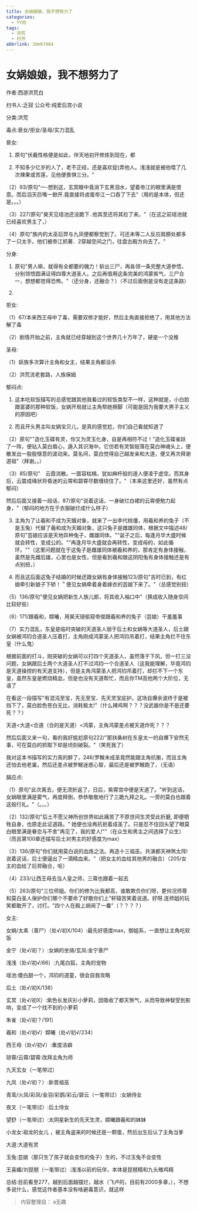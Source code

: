 ```yaml
---
title: 女娲娘娘，我不想努力了
categories:
  - YY向
tags:
  - 洪荒
  - 扫书
abbrlink: 3de67484
---
```

# 女娲娘娘，我不想努力了
作者:西游洪荒白

扫书人:乏寂 公众号:纯爱后宫小说

分类:洪荒

毒点:亵女/拒女/圣母/实力混乱

亵女:

1.  原句"伏羲性格便是如此，伴天地初开修炼到现在，都

2.  不知多少亿岁的人了，老不正经，还是喜欢捉(弄他人。浅浅就是被他喂了几次辣果或苦莲，见他便畏惧三分。"

（2）93/原句"一-想到这，玄冥眼中竟淌下玄黑泪水，望着帝江的眼里满是恨意。而后滔天巨嘴一掀开.竟直接将卤蛋帝江一口吞了下去"（用的是本体，但还是。。。）

（3）227/原句"昊天见瑶池还没跪下..他其至还将其拉了来。"（在这之前瑶池就已经喜欢男主了，）

（4）原句"族内的太巫后羿与九凤便都察觉到了。可还未等二人反应肩膀处都多了一只太手。他们被帝江抓著．2穿越空间之门，往盘古殿方向去了。"

分身:

1.  原句"男人嘛，就得有全都要的魄力！斩出三尸，再各领一条完整大道参悟，分别领悟圆满证得四尊大道圣人。之后再借用这条完美的鸿蒙紫气，三尸合一，想想都觉得恐怖。"（还分身，还融合？）（不过后面倒是没有走这条路）

2.  

拒女:

（1）67/本来西王母中了毒，需要双修才能好，然后主角直接拒绝了，用其他方法解了毒

（2）剧情开始之前，主角就已经穿越到这个世界几十万年了，硬是一个没推

圣母:

（1）妖族多次算计主角和女主，结果主角都没杀

（2）洪荒流老套路，人族保姆

郁闷点:

1.  这本吃软饭描写的总感觉跟其他我看过的软饭类型不一样，这种就是，小白脸跟富婆的那种软饭，女娲开局就让主角帮她擦脚（可能是因为我要大男子主义的原因吧）

2.  而且开头男主叫女娲宝贝儿，是真的感觉尬，你们自己看就知道了

（2）原句""造化玉碟有灵，你又为灵玉化身，自是再相符不过！"造化玉碟雀跃了一阵，便钻入莫白眉心，遁入其识海中。它仿若有灵智般落在莫白神魂头上，便散发出一股股惬意的波动来。莫名间，莫白觉得自己越发亲和大道，便又再次拜谢道祖"（拜谢。。）

（3）85/原句"　云霞消散。一面容枯槁，犹如麻杆般的道人便凌于虚空。而其身后，云震成绳状将昏迷的云霄和碧霄尽数缠绕住了。"（本来这里还好，虽然有点郁闷）

然后后面又接着一段话，87/原句"说着这话，一身破烂白裙的云霄便勉力起身，"（郁闷的地方在于衣服破烂成什么样子）

3.  主角为了让羲和不成为天婚对象，就来了一出李代桃僵，用羲和养的兔子（不是玉兔）代替了羲和成为天婚对象，这只兔子是雌雄同体，根据文中描述48/原句"芸娘应该是天地异种兔子，雌雄同体。""诞子之后，每逢月华大盛时候就会转性，变成公的。""再逢月华大盛就会再转性，变成母的，如此循环。""（这里问题就在于这兔子是雌雄同体被羲和养的，那肯定有身体接触，虽然是先雌后雄，心里也是女性，但是看到羲和跟这阴阳兔有身体接触还是有点别扭，）

4.  而且这后面这兔子结婚的时候还跟女娲有身体接触123/原句"吉时已到，有红娘牵引新娘子下轿！＂便见女娲牵着身着嫁衣的芸娘下来了。"（总感觉别扭）

（5）136/原句"便见女娲把新生人族儿郎，将其收入袖口中"（换成收入随身空间比较好些）

（6）171/跟羲和，嫦曦，用昊天镜偷窥帝俊跟羲和养的兔子（芸娘）干羞羞事

（7）实力混乱，东皇是临时突破的天道圣人弱于后土和女娲等大道圣人，后土跟女娲被鸿钧合道圣人压着打，主角刚成鸿蒙圣人把鸿钧吊着打，结果主角拦不住东皇（什么鬼）

根据前面的打斗，刚突破的女娲可以打四个天道圣人，虽然落于下风，但一打三没问题，女娲跟后土两个大道圣人打不过鸿钧一个合道圣人（这我能理解，毕竟鸿钧是天道操控的有天道支持），但是主角鸿蒙圣人把鸿钧吊着打，却拦不下一个东皇，虽然东皇是燃烧精血，但是也没有天道帮忙，而且你TM高他两个大阶位，无语了

在看这一段描写"有混沌至宝，先无至宝、先天灵宝庇护。这场自爆余波终于是被挡下了，莫白脸色苍白无比，消耗极太!"（什么辣鸡啊？？？没武器你是不是还要死？？）

天道\<大道\<合道（合的是天道）\<鸿蒙，主角鸿蒙差点被天道炸死？？？

然后后面又来一句，看的我好尴尬原句222/"那扶桑树在东皇太一的自爆下安然无事，可在莫白的抓取下却是顷刻破裂。"（笑死我了）

我对这本书描写的实力真的醉了，246/罗睺未成圣竟然能跟主角抗衡，而且主角还怕去他老巢，然后还差点被罗睺迷惑心智，最后还是被罗睺跑了，（无语）

膈应点:

（1）原句"此次离去，便无须折返了，日后，紫霄宫中便是天道了。"听到这话，女娲眼里满是雾气，再度拜倒，恭恭敬敬地行了三跪九拜之礼。一旁的莫白也跟着这般行礼。"（。。。）

（2）132/原句"后土不愿父神所创世界如此痛苦了不原世间生灵受此折磨, 即便牺牲自身，也原走此证道路。" 她便也没再抗拒着成圣了。只是忍不住回头望了眼莫白眼里满是眷恋与不舍"再见了，我的爱人!""（在众生和男主之间选择了众生）（而且第100章还描写后土对男主的好感度为max）

（3）136/原句"你们就用莫白说的血炼之法。再造十三祖巫。共演都天神煞太阵!说着这话，后士便逼出了一滴精血来。"（把女主的血给其他男的融合）（205/女主的血给了后羿融合，呕）

（4）233/让西王母去当人皇之师，三霄也跟着一起去

（5）263/原句"三位师姐。你们的修为比我都高，谁敢欺负你们呀，更何况师尊和莫白圣人保护你们哪个不要命了好敢你们上"轩辕苦笑着说道。好呀.连师姐的玩笑都敢开了，讨打。"四个人在殿上胡闹了一番"（？？？？）

女主:

女娲/太素（善尸）（处√/初X/104）:最先好感度max，御姐系，一直想让主角吃软饭

金宁（处√/初？）:女娲的坐骑/玄凤:金宁善尸

浅浅（处√/初√/66）:九尾白狐，主角的宠物

瑶池:傻白甜一个，鸿钧的道童，很会自我攻略

后土（处√/初X/138）

玄冥（处√/初X）:紫色长发灰衫小萝莉，因吸收了都天煞气，从而导致神智受到影响，变成了一个找不到的小萝莉

朱雀（处√/初？/191）

羲和（处√/初√）嫦曦（处√/初√/234）

西王母（处√/初√）:重度洁癖

琼霄/云霄/碧霄:改拜主角为师

九天玄女（一笔带过）

九凤（处√/初？）:新晋祖巫

青鸾/火凤/彩凤/金羽/彩鹊/彩云/碧云（一笔带过）:女娲侍女

夜叉（一笔带过）:后土侍女

望舒（一笔带过）:太阴星新生的先天生灵，嫦曦跟羲和的妹妹

小龙女:祖龙的女儿 ，被主角盗来的时候还是一颗蛋，然后出生后认了主角当爹

大道:大道有灵

玉兔:芸娘（那只生了孩子就会变性的兔子）生的，不过玉兔不会变性

王喜媚/刘琵琶（一笔带过）:浅浅以前的玩伴，本体是琵琶精和九头雉鸡精

总结:目前看至277，越到后面越摆烂，越水（飞卢的，目前有2000多章，），不想多说什么，感觉这作者基本没有啥避毒意识，就这样


> 内容整理自： a无趣